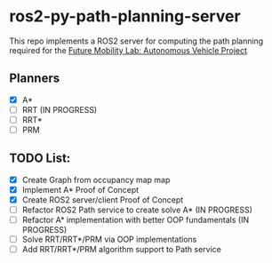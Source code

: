 # ros2-py-path-planning-server 
This repo implements a ROS2 server for computing the path planning required for the [Future Mobility Lab: Autonomous Vehicle Project](https://github.com/GeorgeTMartin/FML_AutonomousCar)


## Planners 

- [x] A* 
- [ ] RRT (IN PROGRESS)
- [ ] RRT*
- [ ] PRM

## TODO List:

- [x] Create Graph from occupancy map map
- [x] Implement A* Proof of Concept 
- [x] Create ROS2 server/client Proof of Concept
- [ ] Refactor ROS2 Path service to create solve A* (IN PROGRESS)
- [ ] Refactor A* implementation with better OOP fundamentals (IN PROGRESS)
- [ ] Solve RRT/RRT*/PRM via OOP implementations 
- [ ] Add RRT/RRT*/PRM algorithm support to Path service

